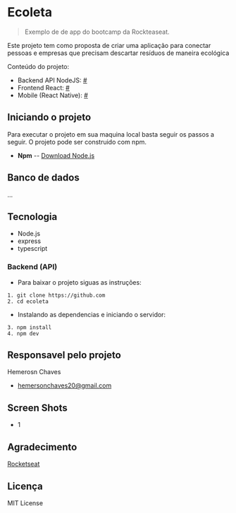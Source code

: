 # Ecoleta

> Exemplo de de app do bootcamp da Rockteaseat.

Este projeto tem como proposta de criar uma aplicação para conectar pessoas e empresas que precisam descartar resíduos de maneira ecológica

Conteúdo do projeto:

* Backend API NodeJS: [#](#)
* Frontend React: [#](#)
* Mobile (React Native): [#](#)



## Iniciando o projeto

Para executar o projeto em sua maquina local basta seguir os passos a seguir. O projeto pode ser construido com npm.

* **Npm** -- [Download Node.js](https://nodejs.org/en/download/)

## Banco de dados
...
## Tecnologia

* Node.js
* express
* typescript

### Backend (API)

* Para baixar o projeto siguas as instruções:

```
1. git clone https://github.com
2. cd ecoleta
```

* Instalando as dependencias e iniciando o servidor:

```
3. npm install
4. npm dev
```

## Responsavel pelo projeto

Hemerosn Chaves
* [hemersonchaves20@gmail.com](mailto:hemersonchaves20@gmail.com)
  


## Screen Shots


* 1


## Agradecimento

[Rocketseat](https://rocketseat.com.br/) 

## Licença

MIT License
